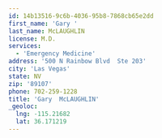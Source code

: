 ```yaml
---
id: 14b13516-9c6b-4036-95b8-7868cb65e2dd
first_name: 'Gary '
last_name: McLAUGHLIN
license: M.D.
services:
  - 'Emergency Medicine'
address: '500 N Rainbow Blvd  Ste 203'
city: 'Las Vegas'
state: NV
zip: '89107'
phone: 702-259-1228
title: 'Gary  McLAUGHLIN'
_geoloc:
  lng: -115.21682
  lat: 36.171219
---
```

